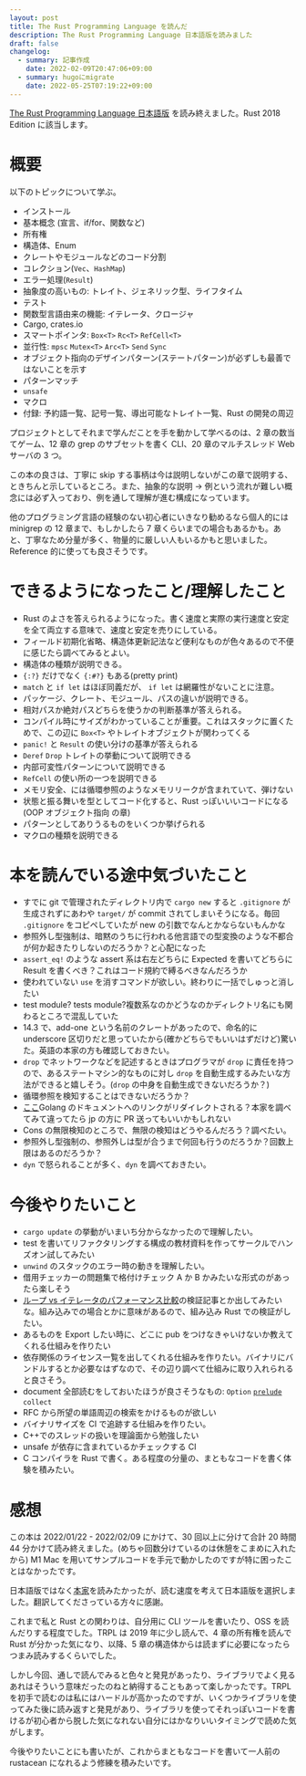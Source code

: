 ```yaml
---
layout: post
title: The Rust Programming Language を読んだ
description: The Rust Programming Language 日本語版を読みました
draft: false
changelog:
  - summary: 記事作成
    date: 2022-02-09T20:47:06+09:00
  - summary: hugoにmigrate
    date: 2022-05-25T07:19:22+09:00
---
```


[The Rust Programming Language 日本語版](https://doc.rust-jp.rs/book-ja/title-page.html) を読み終えました。Rust 2018 Edition に該当します。

# 概要

以下のトピックについて学ぶ。

- インストール
- 基本概念 (宣言、if/for、関数など)
- 所有権
- 構造体、Enum
- クレートやモジュールなどのコード分割
- コレクション(`Vec`、`HashMap`)
- エラー処理(`Result`)
- 抽象度の高いもの: トレイト、ジェネリック型、ライフタイム
- テスト
- 関数型言語由来の機能: イテレータ、クロージャ
- Cargo, crates.io
- スマートポインタ: `Box<T>` `Rc<T>` `RefCell<T>`
- 並行性: `mpsc` `Mutex<T>` `Arc<T>` `Send` `Sync`
- オブジェクト指向のデザインパターン(ステートパターン)が必ずしも最善ではないことを示す
- パターンマッチ
- `unsafe`
- マクロ
- 付録: 予約語一覧、記号一覧、導出可能なトレイト一覧、Rust の開発の周辺

プロジェクトとしてそれまで学んだことを手を動かして学べるのは、2 章の数当てゲーム、12 章の grep のサブセットを書く CLI、20 章のマルチスレッド Web サーバの 3 つ。

この本の良さは、丁寧に skip する事柄は今は説明しないがこの章で説明する、ときちんと示しているところ。また、抽象的な説明 → 例という流れが難しい概念には必ず入っており、例を通して理解が進む構成になっています。

他のプログラミング言語の経験のない初心者にいきなり勧めるなら個人的には minigrep の 12 章まで、もしかしたら 7 章くらいまでの場合もあるかも。あと、丁寧なため分量が多く、物量的に厳しい人もいるかもと思いました。Reference 的に使っても良さそうです。

# できるようになったこと/理解したこと

- Rust のよさを答えられるようになった。書く速度と実際の実行速度と安定を全て両立する意味で、速度と安定を売りにしている。
- フィールド初期化省略、構造体更新記法など便利なものが色々あるので不便に感じたら調べてみるとよい。
- 構造体の種類が説明できる。
- `{:?}` だけでなく `{:#?}` もある(pretty print)
- `match` と `if let` はほぼ同義だが、 `if let` は網羅性がないことに注意。
- パッケージ、クレート、モジュール、パスの違いが説明できる。
- 相対パスか絶対パスどちらを使うかの判断基準が答えられる。
- コンパイル時にサイズがわかっていることが重要。これはスタックに置くためで、この辺に `Box<T>` やトレイトオブジェクトが関わってくる
- `panic!` と `Result` の使い分けの基準が答えられる
- `Deref` `Drop` トレイトの挙動について説明できる
- 内部可変性パターンについて説明できる
- `RefCell` の使い所の一つを説明できる
- メモリ安全、には循環参照のようなメモリリークが含まれていて、弾けない
- 状態と振る舞いを型としてコード化すると、Rust っぽいいいコードになる(OOP オブジェクト指向 の章)
- パターンとしてありうるものをいくつか挙げられる
- マクロの種類を説明できる

# 本を読んでいる途中気づいたこと

- すでに git で管理されたディレクトリ内で `cargo new` すると `.gitignore` が生成されずにあわや `target/` が commit されてしまいそうになる。毎回 `.gitignore` をコピペしていたが new の引数でなんとかならないもんかな
- 参照外し型強制は、暗黙のうちに行われる他言語での型変換のような不都合が何か起きたりしないのだろうか？と心配になった
- `assert_eq!` のような assert 系は右左どちらに Expected を書いてどちらに Result を書くべき？これはコード規約で縛るべきなんだろうか
- 使われていない `use` を消すコマンドが欲しい。終わりに一括でしゅっと消したい
- test module? tests module?複数系なのかどうなのかディレクトリ名にも関わるところで混乱していた
- 14.3 で、add-one という名前のクレートがあったので、命名的に underscore 区切りだと思っていたから(確かどちらでもいいはずだけど)驚いた。英語の本家の方も確認しておきたい。
- `drop` でネットワークなどを記述するときはプログラマが `drop` に責任を持つので、あるステートマシン的なものに対し `drop` を自動生成するみたいな方法ができると嬉しそう。(`drop` の中身を自動生成できないだろうか？)
- 循環参照を検知することはできないだろうか？
- [ここ](https://doc.rust-jp.rs/book-ja/ch16-02-message-passing.html)Golang のドキュメントへのリンクがリダイレクトされる？本家を調べてみて違ってたら jp の方に PR 送ってもいいかもしれない
- Cons の無限検知のところで、無限の検知はどうやるんだろう？調べたい。
- 参照外し型強制の、参照外しは型が合うまで何回も行うのだろうか？回数上限はあるのだろうか？
- `dyn` で怒られることが多く、`dyn` を調べておきたい。

# 今後やりたいこと

- `cargo update` の挙動がいまいち分からなかったので理解したい。
- test を書いてリファクタリングする構成の教材資料を作ってサークルでハンズオン試してみたい
- `unwind` のスタックのエラー時の動きを理解したい。
- 借用チェッカーの問題集で格付けチェック A か B かみたいな形式のがあったら楽しそう
- [ループ vs イテレータのパフォーマンス比較](https://doc.rust-jp.rs/book-ja/ch13-04-performance.html)の検証記事とか出してみたいな。組み込みでの場合とかに意味があるので、組み込み Rust での検証がしたい。
- あるものを Export したい時に、どこに pub をつけなきゃいけないか教えてくれる仕組みを作りたい
- 依存関係のライセンス一覧を出してくれる仕組みを作りたい。バイナリにバンドルするとか必要なはずなので、その辺り調べて仕組みに取り入れられると良さそう。
- document 全部読むをしておいたほうが良さそうなもの: `Option` [`prelude`](https://doc.rust-lang.org/std/prelude/index.html#other-preludes) `collect`
- RFC から所望の単語周辺の検索をかけるものが欲しい
- バイナリサイズを CI で追跡する仕組みを作りたい。
- C++でのスレッドの扱いを理論面から勉強したい
- unsafe が依存に含まれているかチェックする CI
- C コンパイラを Rust で書く。ある程度の分量の、まともなコードを書く体験を積みたい。

# 感想

この本は 2022/01/22 - 2022/02/09 にかけて、30 回以上に分けて合計 20 時間 44 分かけて読み終えました。(めちゃ回数分けているのは休憩をこまめに入れたから) M1 Mac を用いてサンプルコードを手元で動かしたのですが特に困ったことはなかったです。

日本語版ではなく[本家](https://doc.rust-lang.org/stable/book/)を読みたかったが、読む速度を考えて日本語版を選択しました。翻訳してくださっている方々に感謝。

これまで私と Rust との関わりは、自分用に CLI ツールを書いたり、OSS を読んだりする程度でした。TRPL は 2019 年に少し読んで、4 章の所有権を読んで Rust が分かった気になり、以降、5 章の構造体からは読まずに必要になったらつまみ読みするくらいでした。

しかし今回、通しで読んでみると色々と発見があったり、ライブラリでよく見るあれはそういう意味だったのねと納得することもあって楽しかったです。TRPL を初手で読むのは私にはハードルが高かったのですが、いくつかライブラリを使ってみた後に読み返すと発見があり、ライブラリを使ってそれっぽいコードを書けるが初心者から脱した気になれない自分にはかなりいいタイミングで読めた気がします。

今後やりたいことにも書いたが、これからまともなコードを書いて一人前の rustacean になれるよう修練を積みたいです。
